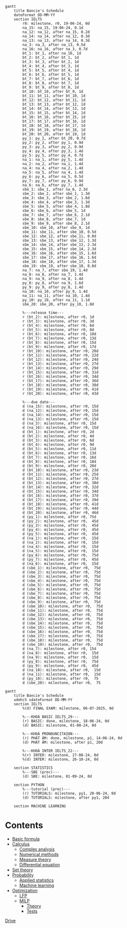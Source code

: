 
```mermaid
gantt
    title Bancie's Schedule
    dateFormat DD-MM-YY
    section IELTS
        r0: milestone, r0, 19-06-24, 0d
        na_15: na_15, 19-06-24, 0.1d
        na_12: na_12, after na_15, 0.2d
        na_14: na_14, after na_12, 0.3d
        na_13: na_13, after na_14, 0.3d
        na_3: na_3, after na_13, 0.5d
        na_16: na_16, after na_3, 0.7d
        bt_1: bt_1, after na_16, 1d
        bt_2: bt_2, after bt_1, 1d
        bt_3: bt_3, after bt_2, 1d
        bt_4: bt_4, after bt_3, 1d
        bt_5: bt_5, after bt_4, 1d
        bt_6: bt_6, after bt_5, 1d
        bt_7: bt_7, after bt_6, 1d
        bt_8: bt_8, after bt_7, 1d
        bt_9: bt_9, after bt_8, 1d
        bt_10: bt_10, after bt_9, 1d
        bt_11: bt_11, after bt_10, 1d
        bt_12: bt_12, after bt_11, 1d
        bt_13: bt_13, after bt_12, 1d
        bt_14: bt_14, after bt_13, 1d
        bt_15: bt_15, after bt_14, 1d
        bt_16: bt_16, after bt_15, 1d
        bt_17: bt_17, after bt_16, 1d
        bt_18: bt_18, after bt_17, 1d
        bt_19: bt_19, after bt_18, 1d
        bt_20: bt_20, after bt_19, 1d
        py_1: py_1, after bt_20, 0.7d
        py_2: py_2, after py_1, 0.9d
        py_3: py_3, after py_2, 0.9d
        py_4: py_4, after py_3, 1.4d
        py_5: py_5, after py_4, 0.7d
        na_1: na_1, after py_5, 1.4d
        na_2: na_2, after na_1, 1.4d
        na_4: na_4, after na_2, 1.4d
        na_5: na_5, after na_4, 1.4d
        py_6: py_6, after na_5, 0.5d
        py_7: py_7, after py_6, 0.9d
        na_6: na_6, after py_7, 1.4d
        sbe_1: sbe_1, after na_6, 2.3d
        sbe_2: sbe_2, after sbe_1, 1.3d
        sbe_3: sbe_3, after sbe_2, 1.6d
        sbe_4: sbe_4, after sbe_3, 1.3d
        sbe_5: sbe_5, after sbe_4, 1.8d
        sbe_6: sbe_6, after sbe_5, 1d
        sbe_7: sbe_7, after sbe_6, 2.1d
        sbe_8: sbe_8, after sbe_7, 1d
        sbe_9: sbe_9, after sbe_8, 2.1d
        sbe_10: sbe_10, after sbe_9, 1d
        sbe_11: sbe_11, after sbe_10, 0.5d
        sbe_12: sbe_12, after sbe_11, 0.8d
        sbe_13: sbe_13, after sbe_12, 1.3d
        sbe_14: sbe_14, after sbe_13, 2.3d
        sbe_15: sbe_15, after sbe_14, 2.3d
        sbe_16: sbe_16, after sbe_15, 1.6d
        sbe_17: sbe_17, after sbe_16, 1.6d
        sbe_18: sbe_18, after sbe_17, 1.3d
        sbe_19: sbe_19, after sbe_18, 0.8d
        na_7: na_7, after sbe_19, 1.4d
        na_8: na_8, after na_7, 1.4d
        na_9: na_9, after na_8, 1.4d
        py_8: py_8, after na_9, 1.6d
        py_9: py_9, after py_8, 1.4d
        na_10: na_10, after py_9, 1.4d
        na_11: na_11, after na_10, 1.4d
        py_10: py_10, after na_11, 1.1d
        sbe_20: sbe_20, after py_10, 1.8d

        %---release time---
        r (bt_2): milestone, after r0, 1d
        r (bt_3): milestone, after r0, 3d
        r (bt_4): milestone, after r0, 6d
        r (bt_5): milestone, after r0, 8d
        r (bt_6): milestone, after r0, 10d
        r (bt_7): milestone, after r0, 13d
        r (bt_8): milestone, after r0, 15d
        r (bt_9): milestone, after r0, 17d
        r (bt_10): milestone, after r0, 20d
        r (bt_11): milestone, after r0, 22d
        r (bt_12): milestone, after r0, 24d
        r (bt_13): milestone, after r0, 27d
        r (bt_14): milestone, after r0, 29d
        r (bt_15): milestone, after r0, 31d
        r (bt_16): milestone, after r0, 34d
        r (bt_17): milestone, after r0, 36d
        r (bt_18): milestone, after r0, 38d
        r (bt_19): milestone, after r0, 41d
        r (bt_20): milestone, after r0, 43d

        %---due date---
        d (na_15): milestone, after r0, 15d
        d (na_12): milestone, after r0, 15d
        d (na_14): milestone, after r0, 15d
        d (na_13): milestone, after r0, 15d
        d (na_3): milestone, after r0, 15d
        d (na_16): milestone, after r0, 15d
        d (bt_1): milestone, after r0, 2d
        d (bt_2): milestone, after r0, 4d
        d (bt_3): milestone, after r0, 6d
        d (bt_4): milestone, after r0, 9d
        d (bt_5): milestone, after r0, 11d
        d (bt_6): milestone, after r0, 13d
        d (bt_7): milestone, after r0, 16d
        d (bt_8): milestone, after r0, 18d
        d (bt_9): milestone, after r0, 20d
        d (bt_10): milestone, after r0, 23d
        d (bt_11): milestone, after r0, 25d
        d (bt_12): milestone, after r0, 27d
        d (bt_13): milestone, after r0, 30d
        d (bt_14): milestone, after r0, 32d
        d (bt_15): milestone, after r0, 34d
        d (bt_16): milestone, after r0, 37d
        d (bt_17): milestone, after r0, 39d
        d (bt_18): milestone, after r0, 41d
        d (bt_19): milestone, after r0, 44d
        d (bt_20): milestone, after r0, 46d
        d (py_1): milestone, after r0, 75d
        d (py_2): milestone, after r0,  45d
        d (py_3): milestone, after r0,  45d
        d (py_4): milestone, after r0,  45d
        d (py_5): milestone, after r0,  45d
        d (na_1): milestone, after r0,  15d
        d (na_2): milestone, after r0,  15d
        d (na_4): milestone, after r0,  15d
        d (na_5): milestone, after r0,  15d
        d (py_6): milestone, after r0,  75d
        d (py_7): milestone, after r0,  45d
        d (na_6): milestone, after r0,  15d
        d (sbe_1): milestone, after r0,  75d
        d (sbe_2): milestone, after r0,  75d
        d (sbe_3): milestone, after r0,  75d
        d (sbe_4): milestone, after r0,  75d
        d (sbe_5): milestone, after r0,  75d
        d (sbe_6): milestone, after r0,  75d
        d (sbe_7): milestone, after r0,  75d
        d (sbe_8): milestone, after r0,  75d
        d (sbe_9): milestone, after r0,  75d
        d (sbe_10): milestone, after r0,  75d
        d (sbe_11): milestone, after r0,  75d
        d (sbe_12): milestone, after r0,  75d
        d (sbe_13): milestone, after r0,  75d
        d (sbe_14): milestone, after r0,  75d
        d (sbe_15): milestone, after r0,  75d
        d (sbe_16): milestone, after r0,  75d
        d (sbe_17): milestone, after r0,  75d
        d (sbe_18): milestone, after r0,  75d
        d (sbe_19): milestone, after r0,  75d
        d (na_7): milestone, after r0, 15d 
        d (na_8): milestone, after r0,  15d
        d (na_9): milestone, after r0,  15d
        d (py_8): milestone, after r0,  75d
        d (py_9): milestone, after r0,  45d
        d (na_10): milestone, after r0,  15d
        d (na_11): milestone, after r0,  15d
        d (py_10): milestone, after r0,  75
        d (sbe_20): milestone, after r0,  75
```


```mermaid
gantt
    title Bancie's Schedule
    udehcS sdateFormat DD-MM-YY
    section IELTS
        %(d) FINAL EXAM: milestone, 06-07-2025, 0d

        %---KHOÁ BASIC IELTS_29---
        (r) BASIC: done, milestone, 18-06-24, 0d
        (d) BASIC: milestone, 01-08-24, 0d

        %---KHOÁ PRONOUNCITAION---
        (r) PHÁT ÂM: done, milestone, p1, 14-06-24, 0d
        (d) PHÁT ÂM: milestone, after p1, 20d

        %---KHOÁ INTER IELTS_22---
        %(r) INTER: milestone, 27-08-24, 0d
        %(d) INTER: milestone, 26-10-24, 0d

    section STATISTICS
        %---SBE (prec)---
        (d) SBE: milestone, 01-09-24, 0d

    section PYTHON
        %---tutorial (prec)---
        (r) TUTORIALS: milestone, py1, 20-06-24, 0d
        (d) TUTORIALS: milestone, after py1, 20d

    section MACHINE LEARNING
```

# Contents
- [Basic formula](https://github.com/S-ROLL/notebook.maths/blob/main/Maths/BASIC-FORMULA/basic.ipynb)
- [Calculus]()
  - [Complex analysis](https://github.com/S-ROLL/notebook.maths/blob/main/Maths/CALCULUS/Complex-Analysis/ca.ipynb)
  - [Numerical methods](https://github.com/S-ROLL/notebook.maths/blob/main/Maths/CALCULUS/Numerical-Methods/nm.ipynb)
  - [Measure theory](https://github.com/S-ROLL/notebook.maths/blob/main/Maths/CALCULUS/Measure-theory/measure.ipynb)
  - [Differential equation](https://github.com/S-ROLL/notebook.maths/blob/main/Maths/CALCULUS/Differential-equation/differential.ipynb)
- [Set theory](https://github.com/S-ROLL/notebook.maths/blob/main/Maths/NUMBER-THEORY/Set-theory/set-theory.ipynb)
- [Probability]()
  - [Applied statistics](https://github.com/S-ROLL/notebook.maths/blob/main/Maths/PROBABILITY/Applied-Statistics/advance/advance-AS.ipynb)
  - [Machine learning](https://github.com/S-ROLL/notebook.maths/blob/main/Maths/PROBABILITY/Machine-Learning/ml.ipynb)
- [Optimization]()
  - [LFP](https://github.com/S-ROLL/notebook.maths/blob/main/NCKH/LFP/theory/LFP.ipynb)
  - [MILP]()
    - [Theory](https://github.com/S-ROLL/notebook.maths/blob/main/NCKH/MILP/theory/nckh.ipynb)
    - [Tests](https://github.com/S-ROLL/notebook.maths/blob/main/NCKH/MILP/tests/test_nckh.ipynb)

[Drive](https://drive.google.com/drive/u/1/folders/1HARdf9ZS6k-OPniwOIoeQKNms1sTe28c)
